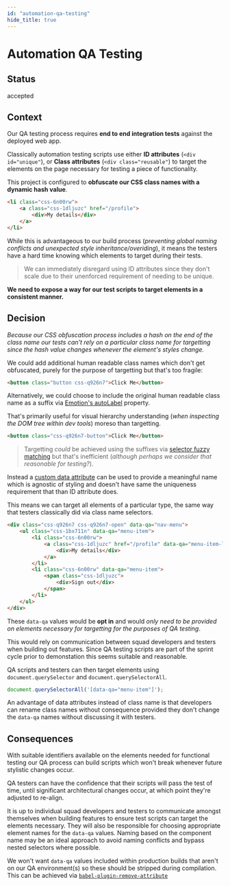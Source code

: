 ```yaml
---
id: "automation-qa-testing"
hide_title: true
---
```


# Automation QA Testing

## Status

accepted

## Context

Our QA testing process requires **end to end integration tests** against the deployed web app.

Classically automation testing scripts use either **ID attributes** (`<div id="unique"`), or **Class
attributes** (`<div class="reusable"`) to target the elements on the page necessary for testing a
piece of functionality.

This project is configured to **obfuscate our CSS class names with a dynamic hash value**.

```html
<li class="css-6n00rw">
	<a class="css-1dljuzc" href="/profile">
		<div>My details</div>
	</a>
</li>
```

While this is advantageous to our build process (_preventing global naming conflicts and unexpected
style inheritance/overiding_), it means the testers have a hard time knowing which elements to
target during their tests.

> We can immediately disregard using ID attributes since they don't scale due to their unenforced
> requirement of needing to be unique.

**We need to expose a way for our test scripts to target elements in a consistent manner.**

## Decision

_Because our CSS obfuscation process includes a hash on the end of the class name our tests can't
rely on a particular class name for targetting since the hash value changes whenever the element's
styles change._

We could add additional human readable class names which don't get obfuscated, purely for the
purpose of targetting but that's too fragile:

```html
<button class="button css-q926n7">Click Me</button>
```

Alternatively, we could choose to include the original human readable class name as a suffix via
[Emotion's autoLabel](https://emotion.sh/docs/babel-plugin-emotion#autolabel) property.

That's primarily useful for visual hierarchy understanding (_when inspecting the DOM tree within dev
tools_) moreso than targetting.

```html
<button class="css-q926n7-button">Click Me</button>
```

> Targetting _could_ be achieved using the suffixes via
> [selector fuzzy matching](https://developer.mozilla.org/en-US/docs/Web/CSS/Attribute_selectors)
> but that's inefficient (_although perhaps we consider that reasonable for testing?_).

Instead a
[custom data attribute](https://developer.mozilla.org/en-US/docs/Learn/HTML/Howto/Use_data_attributes)
can be used to provide a meaningful name which is agnostic of styling and doesn't have same the
uniqueness requirement that than ID attribute does.

This means we can target all elements of a particular type, the same way that testers classically
did via class name selectors.

```html
<div class="css-q926n7 css-q926n7-open" data-qa="nav-menu">
	<ul class="css-1bx711n" data-qa="menu-item">
		<li class="css-6n00rw">
			<a class="css-1dljuzc" href="/profile" data-qa="menu-item-link">
				<div>My details</div>
			</a>
		</li>
		<li class="css-6n00rw" data-qa="menu-item">
			<span class="css-1dljuzc">
				<div>Sign out</div>
			</span>
		</li>
	</ul>
</div>
```

These `data-qa` values would be **opt in** and would _only need to be provided on elements necessary
for targetting for the purposes of QA testing_.

This would rely on communication between squad developers and testers when building out features.
Since QA testing scripts are part of the sprint cycle prior to demonstation this seems suitable and
reasonable.

QA scripts and testers can then target elements using `document.querySelector` and
`document.querySelectorAll`.

```javascript
document.querySelectorAll('[data-qa="menu-item"]');
```

An advantage of data attributes instead of class name is that developers can rename class names
without consequence provided they don't change the `data-qa` names without discussing it with
testers.

## Consequences

With suitable identifiers available on the elements needed for functional testing our QA process can
build scripts which won't break whenever future stylistic changes occur.

QA testers can have the confidence that their scripts will pass the test of time, until significant
architectural changes occur, at which point they're adjusted to re-align.

It is up to individual squad developers and testers to communicate amongst themselves when building
features to ensure test scripts can target the elements necessary. They will also be responsible for
choosing appropriate element names for the `data-qa` values. Naming based on the component name may
be an ideal approach to avoid naming conflicts and bypass nested selectors where possible.

We won't want `data-qa` values included within production builds that aren't on our QA
environment(s) so these should be stripped during compilation. This can be achieved via
[`babel-plugin-remove-attribute`](https://www.npmjs.com/package/babel-plugin-remove-attribute)

